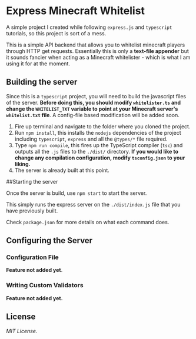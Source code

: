 # Express Minecraft Whitelist

A simple project I created while following `express.js` and `typescript` tutorials, so this project is sort of a mess.

This is a simple API backend that allows you to whitelist minecraft players through HTTP get requests. Essentially this is only a **text-file appender** but it sounds fancier when acting as a Minecraft whitelister - which is what I am using it for at the moment.

## Building the server

Since this is a `typescript` project, you will need to build the javascript files of the server. **Before doing this, you should modify `whitelister.ts` and change the `WHITELIST_TXT` variable to point at your Minecraft server's `whitelist.txt` file**. A config-file based modification will be added soon.

1. Fire up terminal and navigate to the folder where you cloned the project.
2. Run `npm install`, this installs the `nodejs` dependencies of the project including `typescript`, `express` and all the `@types/*` file required.
3. Type `npm run compile`, this fires up the TypeScript compiler (`tsc`) and outputs all the `.js` files to the `./dist/` directory. 
   **If you would like to change any compilation configuration, modify `tsconfig.json` to your liking.**
4. The server is already built at this point.

##Starting the server 

Once the server is build, use `npm start` to start the server.

This simply runs the express server on the `./dist/index.js` file that you have previously built.

Check `package.json` for more details on what each command does.

## Configuring the Server

### Configuration File

**Feature not added yet**.

### Writing Custom Validators

**Feature not added yet.**

## License

*MIT License*.